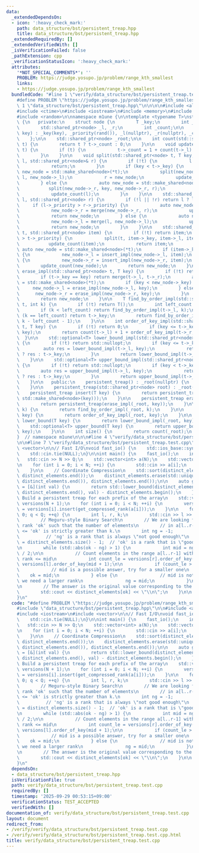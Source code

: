 ```yaml
---
data:
  _extendedDependsOn:
  - icon: ':heavy_check_mark:'
    path: data_structure/bst/persistent_treap.hpp
    title: data_structure/bst/persistent_treap.hpp
  _extendedRequiredBy: []
  _extendedVerifiedWith: []
  _isVerificationFailed: false
  _pathExtension: cpp
  _verificationStatusIcon: ':heavy_check_mark:'
  attributes:
    '*NOT_SPECIAL_COMMENTS*': ''
    PROBLEM: https://judge.yosupo.jp/problem/range_kth_smallest
    links:
    - https://judge.yosupo.jp/problem/range_kth_smallest
  bundledCode: "#line 1 \"verify/data_structure/bst/persistent_treap.test.cpp\"\n\
    #define PROBLEM \"https://judge.yosupo.jp/problem/range_kth_smallest\"\n\n#line\
    \ 1 \"data_structure/bst/persistent_treap.hpp\"\n\n\n\n#include <algorithm>\n\
    #include <ctime>\n#include <iostream>\n#include <memory>\n#include <optional>\n\
    #include <random>\n\nnamespace m1une {\n\ntemplate <typename T>\nstruct persistent_treap\
    \ {\n   private:\n    struct node {\n        T _key;\n        int _priority;\n\
    \        std::shared_ptr<node> _l, _r;\n        int _count;\n\n        node(T\
    \ key) : _key(key), _priority(rand()), _l(nullptr), _r(nullptr), _count(1) {}\n\
    \    };\n\n    std::shared_ptr<node> _root;\n\n    int count(std::shared_ptr<node>\
    \ t) {\n        return t ? t->_count : 0;\n    }\n\n    void update_count(std::shared_ptr<node>\
    \ t) {\n        if (t) {\n            t->_count = 1 + count(t->_l) + count(t->_r);\n\
    \        }\n    }\n\n    void split(std::shared_ptr<node> t, T key, std::shared_ptr<node>&\
    \ l, std::shared_ptr<node>& r) {\n        if (!t) {\n            l = r = nullptr;\n\
    \            return;\n        }\n        if (key < t->_key) {\n            auto\
    \ new_node = std::make_shared<node>(*t);\n            split(new_node->_l, key,\
    \ l, new_node->_l);\n            r = new_node;\n            update_count(r);\n\
    \        } else {\n            auto new_node = std::make_shared<node>(*t);\n \
    \           split(new_node->_r, key, new_node->_r, r);\n            l = new_node;\n\
    \            update_count(l);\n        }\n    }\n\n    std::shared_ptr<node> merge(std::shared_ptr<node>\
    \ l, std::shared_ptr<node> r) {\n        if (!l || !r) return l ? l : r;\n   \
    \     if (l->_priority > r->_priority) {\n            auto new_node = std::make_shared<node>(*l);\n\
    \            new_node->_r = merge(new_node->_r, r);\n            update_count(new_node);\n\
    \            return new_node;\n        } else {\n            auto new_node = std::make_shared<node>(*r);\n\
    \            new_node->_l = merge(l, new_node->_l);\n            update_count(new_node);\n\
    \            return new_node;\n        }\n    }\n\n    std::shared_ptr<node> insert_impl(std::shared_ptr<node>\
    \ t, std::shared_ptr<node> item) {\n        if (!t) return item;\n        if (item->_priority\
    \ > t->_priority) {\n            split(t, item->_key, item->_l, item->_r);\n \
    \           update_count(item);\n            return item;\n        }\n       \
    \ auto new_node = std::make_shared<node>(*t);\n        if (item->_key < new_node->_key)\
    \ {\n            new_node->_l = insert_impl(new_node->_l, item);\n        } else\
    \ {\n            new_node->_r = insert_impl(new_node->_r, item);\n        }\n\
    \        update_count(new_node);\n        return new_node;\n    }\n\n    std::shared_ptr<node>\
    \ erase_impl(std::shared_ptr<node> t, T key) {\n        if (!t) return nullptr;\n\
    \        if (t->_key == key) return merge(t->_l, t->_r);\n        auto new_node\
    \ = std::make_shared<node>(*t);\n        if (key < new_node->_key) {\n       \
    \     new_node->_l = erase_impl(new_node->_l, key);\n        } else {\n      \
    \      new_node->_r = erase_impl(new_node->_r, key);\n        }\n        update_count(new_node);\n\
    \        return new_node;\n    }\n\n    T find_by_order_impl(std::shared_ptr<node>\
    \ t, int k) {\n        if (!t) return T();\n        int left_count = count(t->_l);\n\
    \        if (k < left_count) return find_by_order_impl(t->_l, k);\n        if\
    \ (k == left_count) return t->_key;\n        return find_by_order_impl(t->_r,\
    \ k - left_count - 1);\n    }\n\n    int order_of_key_impl(std::shared_ptr<node>\
    \ t, T key) {\n        if (!t) return 0;\n        if (key <= t->_key) return order_of_key_impl(t->_l,\
    \ key);\n        return count(t->_l) + 1 + order_of_key_impl(t->_r, key);\n  \
    \  }\n\n    std::optional<T> lower_bound_impl(std::shared_ptr<node> t, T key)\
    \ {\n        if (!t) return std::nullopt;\n        if (key <= t->_key) {\n   \
    \         auto res = lower_bound_impl(t->_l, key);\n            return res.has_value()\
    \ ? res : t->_key;\n        }\n        return lower_bound_impl(t->_r, key);\n\
    \    }\n\n    std::optional<T> upper_bound_impl(std::shared_ptr<node> t, T key)\
    \ {\n        if (!t) return std::nullopt;\n        if (key < t->_key) {\n    \
    \        auto res = upper_bound_impl(t->_l, key);\n            return res.has_value()\
    \ ? res : t->_key;\n        }\n        return upper_bound_impl(t->_r, key);\n\
    \    }\n\n   public:\n    persistent_treap() : _root(nullptr) {\n        srand(time(NULL));\n\
    \    }\n\n    persistent_treap(std::shared_ptr<node> root) : _root(root) {}\n\n\
    \    persistent_treap insert(T key) {\n        return persistent_treap(insert_impl(_root,\
    \ std::make_shared<node>(key)));\n    }\n\n    persistent_treap erase(T key) {\n\
    \        return persistent_treap(erase_impl(_root, key));\n    }\n\n    T find_by_order(int\
    \ k) {\n        return find_by_order_impl(_root, k);\n    }\n\n    int order_of_key(T\
    \ key) {\n        return order_of_key_impl(_root, key);\n    }\n\n    std::optional<T>\
    \ lower_bound(T key) {\n        return lower_bound_impl(_root, key);\n    }\n\n\
    \    std::optional<T> upper_bound(T key) {\n        return upper_bound_impl(_root,\
    \ key);\n    }\n\n    int size() {\n        return count(_root);\n    }\n};\n\n\
    }  // namespace m1une\n\n\n#line 4 \"verify/data_structure/bst/persistent_treap.test.cpp\"\
    \n\n#line 7 \"verify/data_structure/bst/persistent_treap.test.cpp\"\n#include\
    \ <vector>\n\n// Fast I/O\nvoid fast_io() {\n    std::ios_base::sync_with_stdio(false);\n\
    \    std::cin.tie(NULL);\n}\n\nint main() {\n    fast_io();\n    int N, Q;\n \
    \   std::cin >> N >> Q;\n    std::vector<int> a(N);\n    std::vector<int> distinct_elements;\n\
    \n    for (int i = 0; i < N; ++i) {\n        std::cin >> a[i];\n        distinct_elements.push_back(a[i]);\n\
    \    }\n\n    // Coordinate Compression\n    std::sort(distinct_elements.begin(),\
    \ distinct_elements.end());\n    distinct_elements.erase(std::unique(distinct_elements.begin(),\
    \ distinct_elements.end()), distinct_elements.end());\n\n    auto get_compressed_rank\
    \ = [&](int val) {\n        return std::lower_bound(distinct_elements.begin(),\
    \ distinct_elements.end(), val) - distinct_elements.begin();\n    };\n\n    //\
    \ Build a persistent treap for each prefix of the array\n    std::vector<m1une::persistent_treap<int>>\
    \ versions(N + 1);\n    for (int i = 0; i < N; ++i) {\n        versions[i + 1]\
    \ = versions[i].insert(get_compressed_rank(a[i]));\n    }\n\n    for (int q =\
    \ 0; q < Q; ++q) {\n        int l, r, k;\n        std::cin >> l >> r >> k;\n\n\
    \        // Meguru-style Binary Search\n        // We are looking for the smallest\
    \ rank 'ok' such that the number of elements\n        // in a[l..r-1] with rank\
    \ <= 'ok' is strictly greater than k.\n        int ng = -1;                  \
    \          // 'ng' is a rank that is always \"not good enough\"\n        int ok\
    \ = distinct_elements.size() - 1;  // 'ok' is a rank that is \"good enough\"\n\
    \n        while (std::abs(ok - ng) > 1) {\n            int mid = ng + (ok - ng)\
    \ / 2;\n\n            // Count elements in the range a[l..r-1] with a compressed\
    \ rank <= mid\n            int count_le = versions[r].order_of_key(mid + 1) -\
    \ versions[l].order_of_key(mid + 1);\n\n            if (count_le > k) {\n    \
    \            // mid is a possible answer, try for a smaller one\n            \
    \    ok = mid;\n            } else {\n                // mid is not the answer,\
    \ we need a larger rank\n                ng = mid;\n            }\n        }\n\
    \n        // The answer is the original value corresponding to the 'ok' rank\n\
    \        std::cout << distinct_elements[ok] << \"\\n\";\n    }\n\n    return 0;\n\
    }\n"
  code: "#define PROBLEM \"https://judge.yosupo.jp/problem/range_kth_smallest\"\n\n\
    #include \"data_structure/bst/persistent_treap.hpp\"\n\n#include <algorithm>\n\
    #include <iostream>\n#include <vector>\n\n// Fast I/O\nvoid fast_io() {\n    std::ios_base::sync_with_stdio(false);\n\
    \    std::cin.tie(NULL);\n}\n\nint main() {\n    fast_io();\n    int N, Q;\n \
    \   std::cin >> N >> Q;\n    std::vector<int> a(N);\n    std::vector<int> distinct_elements;\n\
    \n    for (int i = 0; i < N; ++i) {\n        std::cin >> a[i];\n        distinct_elements.push_back(a[i]);\n\
    \    }\n\n    // Coordinate Compression\n    std::sort(distinct_elements.begin(),\
    \ distinct_elements.end());\n    distinct_elements.erase(std::unique(distinct_elements.begin(),\
    \ distinct_elements.end()), distinct_elements.end());\n\n    auto get_compressed_rank\
    \ = [&](int val) {\n        return std::lower_bound(distinct_elements.begin(),\
    \ distinct_elements.end(), val) - distinct_elements.begin();\n    };\n\n    //\
    \ Build a persistent treap for each prefix of the array\n    std::vector<m1une::persistent_treap<int>>\
    \ versions(N + 1);\n    for (int i = 0; i < N; ++i) {\n        versions[i + 1]\
    \ = versions[i].insert(get_compressed_rank(a[i]));\n    }\n\n    for (int q =\
    \ 0; q < Q; ++q) {\n        int l, r, k;\n        std::cin >> l >> r >> k;\n\n\
    \        // Meguru-style Binary Search\n        // We are looking for the smallest\
    \ rank 'ok' such that the number of elements\n        // in a[l..r-1] with rank\
    \ <= 'ok' is strictly greater than k.\n        int ng = -1;                  \
    \          // 'ng' is a rank that is always \"not good enough\"\n        int ok\
    \ = distinct_elements.size() - 1;  // 'ok' is a rank that is \"good enough\"\n\
    \n        while (std::abs(ok - ng) > 1) {\n            int mid = ng + (ok - ng)\
    \ / 2;\n\n            // Count elements in the range a[l..r-1] with a compressed\
    \ rank <= mid\n            int count_le = versions[r].order_of_key(mid + 1) -\
    \ versions[l].order_of_key(mid + 1);\n\n            if (count_le > k) {\n    \
    \            // mid is a possible answer, try for a smaller one\n            \
    \    ok = mid;\n            } else {\n                // mid is not the answer,\
    \ we need a larger rank\n                ng = mid;\n            }\n        }\n\
    \n        // The answer is the original value corresponding to the 'ok' rank\n\
    \        std::cout << distinct_elements[ok] << \"\\n\";\n    }\n\n    return 0;\n\
    }\n"
  dependsOn:
  - data_structure/bst/persistent_treap.hpp
  isVerificationFile: true
  path: verify/data_structure/bst/persistent_treap.test.cpp
  requiredBy: []
  timestamp: '2025-09-29 00:53:15+09:00'
  verificationStatus: TEST_ACCEPTED
  verifiedWith: []
documentation_of: verify/data_structure/bst/persistent_treap.test.cpp
layout: document
redirect_from:
- /verify/verify/data_structure/bst/persistent_treap.test.cpp
- /verify/verify/data_structure/bst/persistent_treap.test.cpp.html
title: verify/data_structure/bst/persistent_treap.test.cpp
---
```

